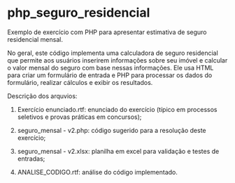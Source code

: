 # php_seguro_residencial

Exemplo de exercício com PHP para apresentar estimativa de seguro residencial mensal.

No geral, este código implementa uma calculadora de seguro residencial que permite aos usuários inserirem informações sobre seu imóvel e calcular o valor mensal do seguro com base nessas informações. Ele usa HTML para criar um formulário de entrada e PHP para processar os dados do formulário, realizar cálculos e exibir os resultados.

Descrição dos arquvios:
1) Exercício enunciado.rtf: enunciado do exercício (típico em processos seletivos e provas práticas em concursos);

2) seguro_mensal - v2.php: código sugerido para a resolução deste exercício;

3) seguro_mensal - v2.xlsx: planilha em excel para validação e testes de entradas;

4) ANALISE_CODIGO.rtf: análise do código implementado.
